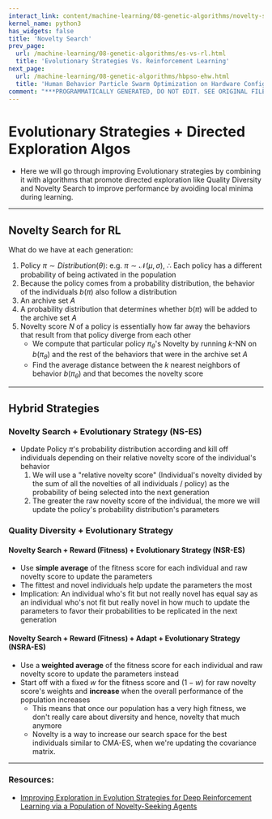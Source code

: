 ```yaml
---
interact_link: content/machine-learning/08-genetic-algorithms/novelty-search.ipynb
kernel_name: python3
has_widgets: false
title: 'Novelty Search'
prev_page:
  url: /machine-learning/08-genetic-algorithms/es-vs-rl.html
  title: 'Evolutionary Strategies Vs. Reinforcement Learning'
next_page:
  url: /machine-learning/08-genetic-algorithms/hbpso-ehw.html
  title: 'Human Behavior Particle Swarm Optimization on Hardware Configuration'
comment: "***PROGRAMMATICALLY GENERATED, DO NOT EDIT. SEE ORIGINAL FILES IN /content***"
---
```



# Evolutionary Strategies + Directed Exploration Algos

- Here we will go through improving Evolutionary strategies by combining it with algorithms that promote directed exploration like Quality Diversity and Novelty Search to improve performance by avoiding local minima during learning.



---
## Novelty Search for RL

What do we have at each generation:
1. Policy $\pi \sim Distribution(\theta)$: e.g. $\pi \sim \mathcal{N}(\mu, \sigma)$, $\therefore$ Each policy has a different probability of being activated in the population
2. Because the policy comes from a probability distribution, the behavior of the individuals $b(\pi)$ also follow a distribution
3. An archive set $A$
4. A probability distribution that determines whether $b(\pi)$ will be added to the archive set $A$
5. Novelty score $N$ of a policy is essentially how far away the behaviors that result from that policy diverge from each other
    - We compute that particular policy $\pi_\theta$'s Novelty by running $k$-NN on $b(\pi_\theta)$ and the rest of the behaviors that were in the archive set $A$
    - Find the average distance between the $k$ nearest neighbors of behavior $b(\pi_\theta)$ and that becomes the novelty score



---
## Hybrid Strategies

### Novelty Search + Evolutionary Strategy (NS-ES)
- Update Policy $\pi$'s probability distribution according and kill off individuals depending on their relative novelty score of the individual's behavior
    1. We will use a "relative novelty score" (Individual's novelty divided by the sum of all the novelties of all individuals / policy) as the probability of being selected into the next generation
    2. The greater the raw novelty score of the individual, the more we will update the policy's probability distribution's parameters

### Quality Diversity + Evolutionary Strategy

#### Novelty Search + Reward (Fitness) + Evolutionary Strategy (NSR-ES)
- Use **simple average** of the fitness score for each individual and raw novelty score to update the parameters
- The fittest and novel individuals help update the parameters the most
- Implication: An individual who's fit but not really novel has equal say as an individual who's not fit but really novel in how much to update the parameters to favor their probabilities to be replicated in the next generation

#### Novelty Search + Reward (Fitness) + Adapt + Evolutionary Strategy (NSRA-ES)
- Use a **weighted average** of the fitness score for each individual and raw novelty score to update the parameters instead
- Start off with a fixed $w$ for the fitness score and $(1-w)$ for raw novelty score's weights and **increase** when the overall performance of the population increases
    - This means that once our population has a very high fitness, we don't really care about diversity and hence, novelty that much anymore
    - Novelty is a way to increase our search space for the best individuals similar to CMA-ES, when we're updating the covariance matrix.



---
### Resources:
- [Improving Exploration in Evolution Strategies for Deep Reinforcement Learning via a Population of Novelty-Seeking Agents](https://arxiv.org/pdf/1712.06560.pdf)

